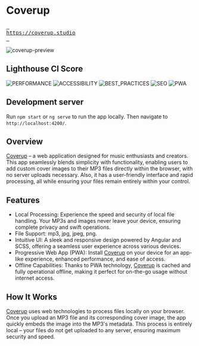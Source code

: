 # Coverup

[<kbd> <br> https://coverup.studio <br> </kbd>](https://coverup.studio)

![coverup-preview](https://github.com/perioad/coverup/assets/45464847/6f86f0fb-69da-41e1-89d1-55126a70551c)

## Lighthouse CI Score

<!-- lhci badges start -->

![PERFORMANCE](https://img.shields.io/badge/PERFORMANCE-97-red.svg) ![ACCESSIBILITY](https://img.shields.io/badge/ACCESSIBILITY-100-green.svg) ![BEST_PRACTICES](https://img.shields.io/badge/BEST_PRACTICES-100-green.svg) ![SEO](https://img.shields.io/badge/SEO-100-green.svg) ![PWA](https://img.shields.io/badge/PWA-100-green.svg)

<!-- lhci badges end -->

## Development server

Run `npm start` or `ng serve` to run the app locally. Then navigate to `http://localhost:4200/`.

## Overview

<a href="https://coverup.studio">Coverup</a> – a web application designed for music enthusiasts and creators. This app seamlessly blends simplicity with functionality, enabling users to add custom cover images to their MP3 files directly within the browser, with no server uploads necessary. Also, it has a user-friendly interface and rapid processing, all while ensuring your files remain entirely within your control.

## Features

- Local Processing: Experience the speed and security of local file handling. Your MP3s and images never leave your device, ensuring complete privacy and swift operations.
- File Support: mp3, jpg, jpeg, png.
- Intuitive UI: A sleek and responsive design powered by Angular and SCSS, offering a seamless user experience across various devices.
- Progressive Web App (PWA): Install <a href="https://coverup.studio">Coverup</a> on your device for an app-like experience, enhanced performance, and ease of access.
- Offline Capabilities: Thanks to PWA technology, <a href="https://coverup.studio">Coverup</a> is cached and fully operational offline, making it perfect for on-the-go usage without internet access.

## How It Works

<a href="https://coverup.studio">Coverup</a> uses web technologies to process files locally on your browser. Once you upload an MP3 file and its corresponding cover image, the app quickly embeds the image into the MP3's metadata. This process is entirely local – your files do not get uploaded to any server, ensuring maximum security and speed.
